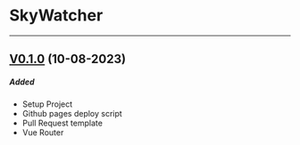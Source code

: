 # SkyWatcher

---

## [V0.1.0](https://github.com/nashaguayo/skywatcher/releases/tag/V0.1.0) (10-08-2023)

##### Added

- Setup Project
- Github pages deploy script
- Pull Request template
- Vue Router
